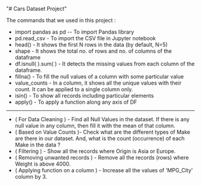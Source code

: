 "# Cars Dataset Project" 

The commands that we used in this project :

- import pandas as pd -- To import Pandas library
- pd.read_csv - To import the CSV file in Jupyter notebook
- head() - It shows the first N rows in the data (by default, N=5)
- shape - It shows the total no. of rows and no. of columns of the dataframe
- df.isnull( ).sum( ) - It detects the missing values from each column of the dataframe.
- fillna() - To fill the null values of a column with some particular value
- value_counts - In a column, it shows all the unique values with their count. It can be applied to a single column only.
- isin() - To show all records including particular elements
- apply() - To apply a function along any axis of DF


________________________________________________________________

- ( For Data Cleaning ) - Find all Null Values in the dataset. If there is any null value in any column, then fill it with the mean of that column.
- ( Based on Value Counts )- Check what are the different types of Make are there in our dataset. And, what is the count (occurrence) of each Make in the data ?
- ( Filtering ) - Show all the records where Origin is Asia or Europe.
- ( Removing unwanted records ) - Remove all the records (rows) where Weight is above 4000.
- ( Applying function on a column ) - Increase all the values of 'MPG_City' column by 3.
